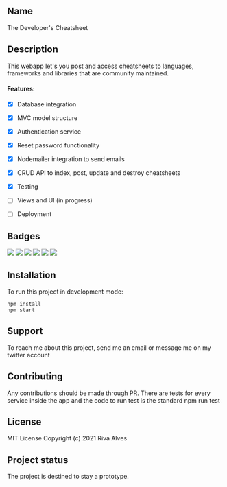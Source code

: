 ## Name

The Developer's Cheatsheet

## Description

This webapp let's you post and access cheatsheets to languages, frameworks and libraries that are community maintained.

#### Features:
- [x] Database integration
- [x] MVC model structure
- [x] Authentication service
- [x] Reset password functionality
- [x] Nodemailer integration to send emails
- [x] CRUD API to index, post, update and destroy cheatsheets
- [x] Testing

- [ ] Views and UI (in progress)
- [ ] Deployment

## Badges

![](https://img.shields.io/badge/code-JavaScript-lightblue)
![](https://img.shields.io/badge/database-MongoDB-yellowgreen)
![](https://img.shields.io/badge/code-NodeJS-white)
![](https://img.shields.io/badge/code-ExpressJS-white)
![](https://img.shields.io/badge/Testing-Jest-orange)
![](https://img.shields.io/badge/Views-Jade-darkred)

## Installation

To run this project in development mode:

```
npm install
npm start
```

## Support

To reach me about this project, send me an email or message me on my twitter account

## Contributing

Any contributions should be made through PR. There are tests for every service inside the app and the code to run test is the standard npm run test

## License

MIT License Copyright (c) 2021 Riva Alves

## Project status

The project is destined to stay a prototype.

